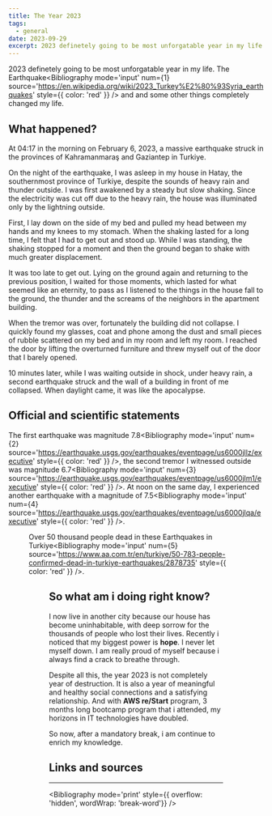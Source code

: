 ```yaml
---
title: The Year 2023
tags:
  - general
date: 2023-09-29
excerpt: 2023 definetely going to be most unforgatable year in my life. The Earthquake and and some other things completely changed my life.
---
```


2023 definetely going to be most unforgatable year in my life. The Earthquake<Bibliography
  mode='input'
  num={1}
  source='https://en.wikipedia.org/wiki/2023_Turkey%E2%80%93Syria_earthquakes'
  style={{ color: 'red' }}
/> and and some other things completely changed my life.

## What happened?

At 04:17 in the morning on February 6, 2023, a massive earthquake struck in the provinces of Kahramanmaraş and Gaziantep in Turkiye.

On the night of the earthquake, I was asleep in my house in Hatay, the southernmost province of Turkiye, despite the sounds of heavy rain and thunder outside. I was first awakened by a steady but slow shaking. Since the electricity was cut off due to the heavy rain, the house was illuminated only by the lightning outside.

First, I lay down on the side of my bed and pulled my head between my hands and my knees to my stomach. When the shaking lasted for a long time, I felt that I had to get out and stood up. While I was standing, the shaking stopped for a moment and then the ground began to shake with much greater displacement.

It was too late to get out. Lying on the ground again and returning to the previous position, I waited for those moments, which lasted for what seemed like an eternity, to pass as I listened to the things in the house fall to the ground, the thunder and the screams of the neighbors in the apartment building.

When the tremor was over, fortunately the building did not collapse. I quickly found my glasses, coat and phone among the dust and small pieces of rubble scattered on my bed and in my room and left my room. I reached the door by lifting the overturned furniture and threw myself out of the door that I barely opened.

10 minutes later, while I was waiting outside in shock, under heavy rain, a second earthquake struck and the wall of a building in front of me collapsed. When daylight came, it was like the apocalypse.

## Official and scientific statements

The first earthquake was magnitude 7.8<Bibliography
  mode='input'
  num={2}
  source='https://earthquake.usgs.gov/earthquakes/eventpage/us6000jllz/executive'
  style={{ color: 'red' }}
/>, the second tremor I witnessed outside was magnitude 6.7<Bibliography
  mode='input'
  num={3}
  source='https://earthquake.usgs.gov/earthquakes/eventpage/us6000jlm1/executive'
  style={{ color: 'red' }}
/>. At noon on the same day, I experienced another earthquake with a magnitude of 7.5<Bibliography
  mode='input'
  num={4}
  source='https://earthquake.usgs.gov/earthquakes/eventpage/us6000jlqa/executive'
  style={{ color: 'red' }}
/>.
<Figure
  src="/images/the-year-2023/earthquake-map-1.webp"
  width={640}
  height={640}
  alt={"A map of Turkiye that shows Earthquake zones."}
  caption={"Gaziantep and Kahramanmaraş are located in central southern Turkiye, bordering Syria."}
  quality={75}
  className="mx-auto py-2"
  source={"https://www.dailymail.co.uk/sciencetech/article-11717995/Turkey-earthquake-map-Syria-Turkey-did-quake-hit.html"}
/>

Over 50 thousand people dead in these Earthquakes in Turkiye<Bibliography
  mode='input'
  num={5}
  source='https://www.aa.com.tr/en/turkiye/50-783-people-confirmed-dead-in-turkiye-earthquakes/2878735'
  style={{ color: 'red' }}
/>.

<Figure
  src="/images/the-year-2023/earthquake-hatay-1.jpg"
  width={640}
  height={640}
  alt={"A drone shot of the Iskenderun province in Hatay city."}
  caption={"Destruction and harbor fire in Iskenderun - Hatay"}
  quality={50}
  className="mx-auto py-2"
  source={"https://www.dailymail.co.uk/sciencetech/article-11717995/Turkey-earthquake-map-Syria-Turkey-did-quake-hit.html"}
/>

## So what am i doing right know?

I now live in another city because our house has become uninhabitable, with deep sorrow for the thousands of people who lost their lives. Recently i noticed that my biggest power is **hope**. I never let myself down. I am really proud of myself because i always find a crack to breathe through.

Despite all this, the year 2023 is not completely year of destruction. It is also a year of meaningful and healthy social connections and a satisfying relationship. And with **AWS re/Start** program, 3 months long bootcamp program that i attended, my horizons in IT technologies have doubled.

So now, after a mandatory break, i am continue to enrich my knowledge.

<Spotify link="https://open.spotify.com/intl-tr/track/0tV8pOpiNsKqUys0ilUcXz?si=099dfed6593a4aee" size="normal" />


## Links and sources
---
<Bibliography
  mode='print'
  style={{ overflow: 'hidden', wordWrap: 'break-word'}}
/>